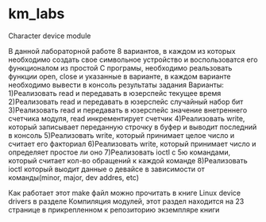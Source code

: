 # km_labs
Character device module

В данной лабораторной работе 8 вариантов, в каждом из которых необходимо создать свое символьное устройство
    и воспользоватся его функционалом из простой С програмы, необходимо реальзовать функции open, close и указанные в варианте,
в каждом варианте необходимо вывести в консоль результаты задания
Варианты:
1)Реализовать read и передавать в юзерспейс текущее время
2)Реализовать read и передавать в юзерспейс случайный набор бит
3)Реализовать read и передавать в юзерспейс значение внетреннего счетчика модуля, read инкрементирует счетчик
4)Реализовать write, который записывает переданную строчку в буфер и выводит последний в консоль
5)Реализовать write, который принимает целое число и считает его факториал
6)Реализовать write, который принимает число и определяет простое ли оно 
7)Реализовать ioctl с 5ю командами, который считает кол-во обращений к каждой команде
8)Реализовать ioctl который выодит данные о девайсе в зависимости от команды(minor, major, dev addres, etc)

Как работает этот make файл можно прочитать в книге Linux device drivers в разделе Компиляция модулей,
этот раздел находится на 23 странице в прикрепленном к репозиторию экземпляре книги